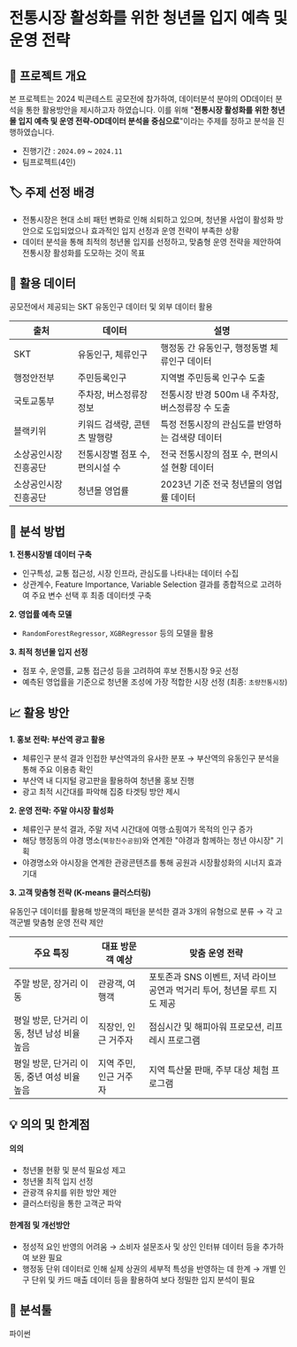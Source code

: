 # 전통시장 활성화를 위한 청년몰 입지 예측 및 운영 전략  

## 📌 프로젝트 개요
본 프로젝트는 2024 빅콘테스트 공모전에 참가하여, 데이터분석 분야의 OD데이터 분석을 통한 활용방안을 제시하고자 하였습니다. 이를 위해 "**전통시장 활성화를 위한 청년몰 입지 예측 및 운영 전략-OD데이터 분석을 중심으로**"이라는 주제를 정하고 분석을 진행하였습니다.

- 진행기간 : `2024.09` ~ `2024.11` 
- 팀프로젝트(4인)

## 🏷️ 주제 선정 배경
- 전통시장은 현대 소비 패턴 변화로 인해 쇠퇴하고 있으며, 청년몰 사업이 활성화 방안으로 도입되었으나 효과적인 입지 선정과 운영 전략이 부족한 상황
- 데이터 분석을 통해 최적의 청년몰 입지를 선정하고, 맞춤형 운영 전략을 제안하여 전통시장 활성화를 도모하는 것이 목표

## 📂 활용 데이터
공모전에서 제공되는 SKT 유동인구 데이터 및 외부 데이터 활용

| 출처 | 데이터 | 설명 |
|------|--------|------|
| SKT | 유동인구, 체류인구 | 행정동 간 유동인구, 행정동별 체류인구 데이터 |
| 행정안전부 | 주민등록인구 | 지역별 주민등록 인구수 도출 |
| 국토교통부 | 주차장, 버스정류장 정보 | 전통시장 반경 500m 내 주차장, 버스정류장 수 도출 |
| 블랙키위 | 키워드 검색량, 콘텐츠 발행량 | 특정 전통시장의 관심도를 반영하는 검색량 데이터 |
| 소상공인시장진흥공단 | 전통시장별 점포 수, 편의시설 수 | 전국 전통시장의 점포 수, 편의시설 현황 데이터 |
| 소상공인시장진흥공단 | 청년몰 영업률 | 2023년 기준 전국 청년몰의 영업률 데이터 |


## 🔎 분석 방법
**1. 전통시장별 데이터 구축**  
   - 인구특성, 교통 접근성, 시장 인프라, 관심도를 나타내는 데이터 수집
   - 상관계수, Feature Importance, Variable Selection 결과를 종합적으로 고려하여 주요 변수 선택 후 최종 데이터셋 구축
   
**2. 영업률 예측 모델**  
   - `RandomForestRegressor`, `XGBRegressor` 등의 모델을 활용
         
**3. 최적 청년몰 입지 선정**
   - 점포 수, 운영률, 교통 접근성 등을 고려하여 후보 전통시장 9곳 선정 
   - 예측된 영업률을 기준으로 청년몰 조성에 가장 적합한 시장 선정 (최종: `초량전통시장`)
 
## 📈 활용 방안 
**1. 홍보 전략: 부산역 광고 활용**
- 체류인구 분석 결과 인접한 부산역과의 유사한 분포 → 부산역의 유동인구 분석을 통해 주요 이용층 확인  
- 부산역 내 디지털 광고판을 활용하여 청년몰 홍보 진행  
- 광고 최적 시간대를 파악해 집중 타겟팅 방안 제시  

**2. 운영 전략: 주말 야시장 활성화**
- 체류인구 분석 결과, 주말 저녁 시간대에 여행·쇼핑여가 목적의 인구 증가
- 해당 행정동의 야경 명소(`북항친수공원`)와 연계한 "야경과 함께하는 청년 야시장" 기획  
- 야경명소와 야시장을 연계한 관광콘텐츠를 통해 공원과 시장활성화의 시너지 효과 기대

**3. 고객 맞춤형 전략 (K-means 클러스터링)**
   
유동인구 데이터를 활용해 방문객의 패턴을 분석한 결과 3개의 유형으로 분류 → 각 고객군별 맞춤형 운영 전략 제안

  | 주요 특징 | 대표 방문객 예상 | 맞춤 운영 전략 |
  |----------------------|----------------------|-----------------------|
  | 주말 방문, 장거리 이동 | 관광객, 여행객 | 포토존과 SNS 이벤트, 저녁 라이브 공연과 먹거리 투어, 청년몰 루트 지도 제공 |
  | 평일 방문, 단거리 이동, 청년 남성 비율 높음 | 직장인, 인근 거주자 | 점심시간 및 해피아워 프로모션, 리프레시 프로그램 |
  | 평일 방문, 단거리 이동, 중년 여성 비율 높음 | 지역 주민, 인근 거주자 | 지역 특산물 판매, 주부 대상 체험 프로그램 |

## 💡 의의 및 한계점 
#### 의의
- 청년몰 현황 및 분석 필요성 제고 
- 청년몰 최적 입지 선정
- 관광객 유치를 위한 방안 제안
- 클러스터링을 통한 고객군 파악
#### 한계점 및 개선방안
- 정성적 요인 반영의 어려움 → 소비자 설문조사 및 상인 인터뷰 데이터 등을 추가하여 보완 필요
- 행정동 단위 데이터로 인해 실제 상권의 세부적 특성을 반영하는 데 한계 → 개별 인구 단위 및 카드 매출 데이터 등을 활용하여 보다 정밀한 입지 분석이 필요  

## 🔧 분석툴
파이썬
